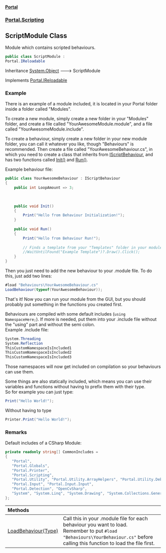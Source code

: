 #### [Portal](index.md 'index')
### [Portal.Scripting](Portal.Scripting.md 'Portal.Scripting')

## ScriptModule Class

Module which contains scripted behaviours.

```csharp
public class ScriptModule :
Portal.IReloadable
```

Inheritance [System.Object](https://docs.microsoft.com/en-us/dotnet/api/System.Object 'System.Object') &#129106; ScriptModule

Implements [Portal.IReloadable](https://docs.microsoft.com/en-us/dotnet/api/Portal.IReloadable 'Portal.IReloadable')

### Example
There is an example of a module included, it is located in your Portal folder inside a folder called "Modules".  
  
To create a new module, simply create a new folder in your "Modules" folder, and create a file called "YourAwesomeModule.module", and a file called "YourAwesomeModule.include".   
  
To create a behaviour, simply create a new folder in your new module folder, you can call it whatever you like, though "Behaviours" is recommended. Then create a file called "YourAwesomeBehaviour.cs", in which you need to create a class that inherits from [IScriptBehaviour](IScriptBehaviour.md 'Portal.Scripting.IScriptBehaviour'), and has two functions called [Init()](IScriptBehaviour.Init().md 'Portal.Scripting.IScriptBehaviour.Init()') and [Run()](IScriptBehaviour.Run().md 'Portal.Scripting.IScriptBehaviour.Run()').  
  
Example behaviour file:  
  
```csharp  
public class YourAwesomeBehaviour : IScriptBehaviour  
{  
    public int LoopAmount => 3;  
  
  
  
    public void Init()  
    {  
        Print("Hello from Behaviour Initialization!");  
    }  
  
    public void Run()  
    {  
        Print("Hello from Behaviour Run!");  
  
        // Finds a template from your "Templates" folder in your module folder, and clicks it!  
        //WaitUntilFound("Example Template")?.Draw().Click();  
    }  
}  
```  
  
Then you just need to add the new behaviour to your .module file. To do this, just add two lines:  
  
```csharp  
#load "Behaviours\YourAwesomeBehaviour.cs"  
LoadBehaviour(typeof(YourAwesomeBehaviour));  
```  
  
That's it! Now you can run your module from the GUI, but you should probably put something in the functions you created first.  
  
Behaviours are compiled with some default includes (`using NamespaceHere;`). If more is needed, put them into your .include file without the "using" part and without the semi colon.  
Example .include file:  
  
```csharp  
System.Threading  
System.Reflection  
ThisCustomNamespaceIsIncluded1  
ThisCustomNamespaceIsIncluded2  
ThisCustomNamespaceIsIncluded3  
```  
Those namespaces will now get included on compilation so your behaviours can use them.  
  
Some things are also statically included, which means you can use their variables and functions without having to prefix them with their type.   
So for example you can just type:  
  
```csharp  
Print("Hello World!");  
```  
Without having to type  
  
```csharp  
Printer.Print("Hello World!");  
```

### Remarks
Default includes of a CSharp Module:  
  
```csharp  
private readonly string[] CommonIncludes =  
{  
   "Portal",  
   "Portal.Globals",  
   "Portal.Printer",  
   "Portal.Scripting",  
   "Portal.Utility", "Portal.Utility.ArrayHelpers", "Portal.Utility.DebugHelpers", "Portal.Utility.DelegateHelpers", "Portal.Utility.MathHelpers", "Portal.Utility.ScriptHelpers", "Portal.Utility.ThreadHelpers",  
   "Portal.Input", "Portal.Input.Input",  
   "Portal.Detection", "OpenCvSharp",  
   "System", "System.Linq", "System.Drawing", "System.Collections.Generic"  
};  
```

| Methods | |
| :--- | :--- |
| [LoadBehaviour(Type)](ScriptModule.LoadBehaviour(Type).md 'Portal.Scripting.ScriptModule.LoadBehaviour(System.Type)') | Call this in your .module file for each behaviour you want to load.<br/>Remember to put `#load "Behaviours\YourBehaviour.cs"` before calling this function to load the file first. |
